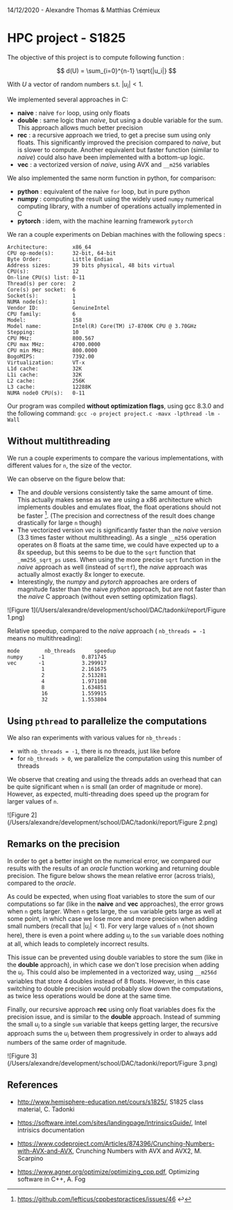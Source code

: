 14/12/2020 - Alexandre Thomas & Matthias Crémieux

# HPC project - S1825

The objective of this project is to compute following function :

$$
d(U) = \sum_{i=0}^{n-1} \sqrt{|u_i|}
$$

With $U$ a vector of random numbers s.t. $|u_i| < 1$.

We implemented several approaches in C:
- **naive** : naive `for` loop, using only floats
- **double** : same logic than *naive*, but using a double variable for the sum. This approach allows much better precision
- **rec** : a recursive approach we tried, to get a precise sum using only floats. This significantly improved the precision compared to *naive*, but is slower to compute. Another equivalent but faster function (similar to *naive*) could also have been implemented with a bottom-up logic.
- **vec** : a vectorized version of *naive*, using AVX and `__m256` variables

We also implemented the same norm function in python, for comparison:
- **python** : equivalent of the naive `for` loop, but in pure python
- **numpy** : computing the result using the widely used `numpy` numerical computing library, with a number of operations actually implemented in C
- **pytorch** : idem, with the machine learning framework `pytorch`

We ran a couple experiments on Debian machines with the following specs :
```
Architecture:        x86_64
CPU op-mode(s):      32-bit, 64-bit
Byte Order:          Little Endian
Address sizes:       39 bits physical, 48 bits virtual
CPU(s):              12
On-line CPU(s) list: 0-11
Thread(s) per core:  2
Core(s) per socket:  6
Socket(s):           1
NUMA node(s):        1
Vendor ID:           GenuineIntel
CPU family:          6
Model:               158
Model name:          Intel(R) Core(TM) i7-8700K CPU @ 3.70GHz
Stepping:            10
CPU MHz:             800.567
CPU max MHz:         4700.0000
CPU min MHz:         800.0000
BogoMIPS:            7392.00
Virtualization:      VT-x
L1d cache:           32K
L1i cache:           32K
L2 cache:            256K
L3 cache:            12288K
NUMA node0 CPU(s):   0-11
```

Our program was compiled **without optimization flags**, using gcc 8.3.0 and the following command: `gcc -o project project.c -mavx -lpthread -lm -Wall`

## Without multithreading
We run a couple experiments to compare the various implementations, with different values for `n`, the size of the vector.

We can observe on the figure below that:
- The  and *double* versions consistently take the same amount of time. This actually makes sense as we are using a x86 architecture which implements doubles and emulates float, the float operations should not be faster [^1]. (The precision and correctness of the result does change drastically for large `n` though)
- The vectorized version *vec* is significantly faster than the *naive* version (3.3 times faster without multithreading). As a single `__m256` operation operates on 8 floats at the same time, we could have expected up to a 8x speedup, but this seems to be due to the `sqrt` function that `_mm256_sqrt_ps` uses. When using the more precise `sqrt` function in the *naive* approach as well (instead of `sqrtf`), the *naive* approach was actually almost exactly 8x longer to execute.
- Interestingly, the *numpy* and *pytorch* approaches are orders of magnitude faster than the naive *python* approach, but are not faster than the *naive* C approach (without even setting optimization flags).



![Figure 1](/Users/alexandre/development/school/DAC/tadonki/report/Figure 1.png)

Relative speedup, compared to the *naive* approach ( `nb_threads = -1` means no multithreading):


    mode  		nb_threads		speedup
    numpy     -1            0.871745
    vec       -1            3.299917
               1            2.161675
               2            2.513281
               4            1.971108
               8            1.634851
               16           1.559915
               32           1.553804

[^1]:  https://github.com/lefticus/cppbestpractices/issues/46 ↩

## Using `pthread` to parallelize the computations

We also ran experiments with various values for `nb_threads` :
- with `nb_threads = -1`, there is no threads, just like before
- for `nb_threads > 0`, we parallelize the computation using this number of threads

We observe that creating and using the threads adds an overhead that can be quite significant when `n` is small (an order of magnitude or more). However, as expected, multi-threading does speed up the program for larger values of `n`.

![Figure 2](/Users/alexandre/development/school/DAC/tadonki/report/Figure 2.png)

## Remarks on the precision

In order to get a better insight on the numerical error, we compared our results with the results of an *oracle* function working and returning double precision. The figure below shows the mean relative error (across trials), compared to the *oracle*.

As could be expected, when using float variables to store the sum of our computations so far (like in the **naive** and **vec** approaches), the error grows when `n` gets larger. When `n` gets large, the `sum` variable gets large as well at some point, in which case we lose more and more precision when adding small numbers (recall that $|u_i| < 1$). For very large values of `n` (not shown here), there is even a point where adding $u_i$ to the `sum` variable does nothing at all, which leads to completely incorrect results.

This issue can be prevented using double variables to store the sum (like in the **double** approach), in which case we don't lose precision when adding the $u_i$. This could also be implemented in a vectorized way, using `__m256d` variables that store 4 doubles instead of 8 floats. However, in this case switching to double precision would probably slow down the computations, as twice less operations would be done at the same time.

Finally, our recursive approach **rec** using only float variables does fix the precision issue, and is similar to the **double** approach. Instead of summing the small $u_i$ to a single `sum` variable that keeps getting larger, the recursive approach sums the $u_i$ between them progressively in order to always add numbers of the same order of magnitude.

![Figure 3](/Users/alexandre/development/school/DAC/tadonki/report/Figure 3.png)

## References

- http://www.hemisphere-education.net/cours/s1825/, S1825 class material, C. Tadonki
- https://software.intel.com/sites/landingpage/IntrinsicsGuide/, Intel intrisics documentation
- https://www.codeproject.com/Articles/874396/Crunching-Numbers-with-AVX-and-AVX, Crunching Numbers with AVX and AVX2, M. Scarpino

- https://www.agner.org/optimize/optimizing_cpp.pdf, Optimizing software in C++, A. Fog